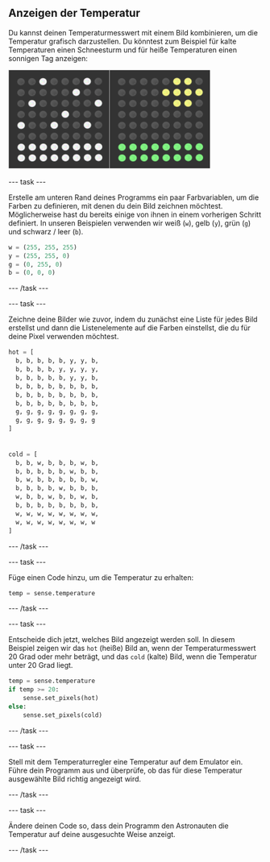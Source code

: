 ## Anzeigen der Temperatur

Du kannst deinen Temperaturmesswert mit einem Bild kombinieren, um die Temperatur grafisch darzustellen. Du könntest zum Beispiel für kalte Temperaturen einen Schneesturm und für heiße Temperaturen einen sonnigen Tag anzeigen:

![Heiß und kalt](images/hot-and-cold.png)

--- task ---

Erstelle am unteren Rand deines Programms ein paar Farbvariablen, um die Farben zu definieren, mit denen du dein Bild zeichnen möchtest. Möglicherweise hast du bereits einige von ihnen in einem vorherigen Schritt definiert. In unseren Beispielen verwenden wir weiß (`w`), gelb (`y`), grün (`g`) und schwarz / leer (`b`).

```python
w = (255, 255, 255)
y = (255, 255, 0)
g = (0, 255, 0)
b = (0, 0, 0)
```

--- /task ---

--- task ---

Zeichne deine Bilder wie zuvor, indem du zunächst eine Liste für jedes Bild erstellst und dann die Listenelemente auf die Farben einstellst, die du für deine Pixel verwenden möchtest.

```python
hot = [
  b, b, b, b, b, y, y, b,
  b, b, b, b, y, y, y, y,
  b, b, b, b, b, y, y, b,
  b, b, b, b, b, b, b, b,
  b, b, b, b, b, b, b, b,
  b, b, b, b, b, b, b, b,
  g, g, g, g, g, g, g, g,
  g, g, g, g, g, g, g, g
]


cold = [
  b, b, w, b, b, b, w, b,
  b, b, b, b, b, w, b, b,
  b, w, b, b, b, b, b, w,
  b, b, b, b, w, b, b, b,
  w, b, b, w, b, b, w, b,
  b, b, b, b, b, b, b, b,
  w, w, w, w, w, w, w, w,
  w, w, w, w, w, w, w, w
]
```

--- /task ---

--- task ---

Füge einen Code hinzu, um die Temperatur zu erhalten:

```python
temp = sense.temperature
```

--- /task ---

--- task ---

Entscheide dich jetzt, welches Bild angezeigt werden soll. In diesem Beispiel zeigen wir das `hot` (heiße) Bild an, wenn der Temperaturmesswert 20 Grad oder mehr beträgt, und das `cold` (kalte) Bild, wenn die Temperatur unter 20 Grad liegt.

```python
temp = sense.temperature
if temp >= 20:
    sense.set_pixels(hot)
else:
    sense.set_pixels(cold)
```

--- /task ---

--- task ---

Stell mit dem Temperaturregler eine Temperatur auf dem Emulator ein. Führe dein Programm aus und überprüfe, ob das für diese Temperatur ausgewählte Bild richtig angezeigt wird.

--- /task ---

--- task ---

Ändere deinen Code so, dass dein Programm den Astronauten die Temperatur auf deine ausgesuchte Weise anzeigt.

--- /task ---